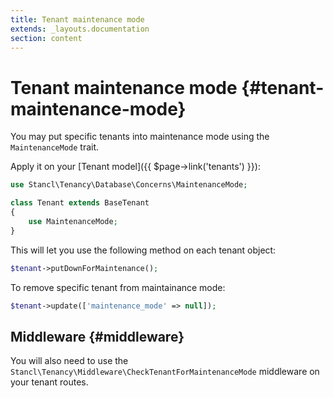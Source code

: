 ```yaml
---
title: Tenant maintenance mode
extends: _layouts.documentation
section: content
---
```


# Tenant maintenance mode {#tenant-maintenance-mode}

You may put specific tenants into maintenance mode using the `MaintenanceMode` trait.

Apply it on your [Tenant model]({{ $page->link('tenants') }}):

```php
use Stancl\Tenancy\Database\Concerns\MaintenanceMode;

class Tenant extends BaseTenant
{
    use MaintenanceMode;
}
```

This will let you use the following method on each tenant object:
```php
$tenant->putDownForMaintenance();
```

To remove specific tenant from maintainance mode:
```php
$tenant->update(['maintenance_mode' => null]);
```

## Middleware {#middleware}

You will also need to use the `Stancl\Tenancy\Middleware\CheckTenantForMaintenanceMode` middleware on your tenant routes.
